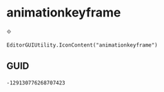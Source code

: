 # animationkeyframe
![](/img/animationkeyframe.png)

``` CSharp
EditorGUIUtility.IconContent("animationkeyframe")
```
## GUID
```
-129130776268707423
```
